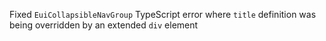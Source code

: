 Fixed `EuiCollapsibleNavGroup` TypeScript error where `title` definition was being overridden by an extended `div` element